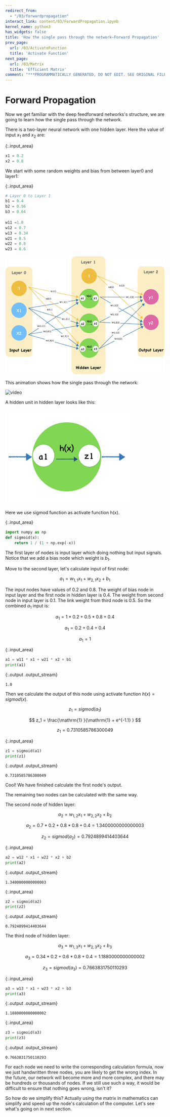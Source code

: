 ```yaml
---
redirect_from:
  - "/03/forwardpropagation"
interact_link: content/03/ForwardPropagation.ipynb
kernel_name: python3
has_widgets: false
title: 'How the single pass through the network—Forward Propagation'
prev_page:
  url: /03/ActivateFunction
  title: 'Activate Function'
next_page:
  url: /03/Matrix
  title: 'Efficient Matrix'
comment: "***PROGRAMMATICALLY GENERATED, DO NOT EDIT. SEE ORIGINAL FILES IN /content***"
---
```


# Forward Propagation

Now we get familiar with the deep feedforward networks's structure, we are going to learn how the single pass through the network.

There is a two-layer neural network with one hidden layer. Here the value of input $x_1$ and $x_2$ are:



{:.input_area}
```python
x1 = 0.2
x2 = 0.8
```


We start with some random weights and bias from between layer0 and layer1:



{:.input_area}
```python
# Layer 0 to Layer 1
b1 = 0.4
b2 = 0.56
b3 = 0.64

w11 =1.0
w12 = 0.7
w13 = 0.34
w21 = 0.5
w22 = 0.8
w23 = 0.6
```


![initLayer](img/initLayer.png)

This animation shows how the single pass through the network:

![video](video/layer.gif)

A hidden unit in hidden layer looks like this:

![HiddenUnit](img/Node.png)

Here we use sigmod function as activate function h(x).



{:.input_area}
```python
import numpy as np
def sigmoid(x):
    return 1 / (1 + np.exp(-x))
```



The first layer of nodes is input layer which doing nothing but input signals. Notice that we add a bias node which weight is $b_1$.

Move to the second layer, let's calculate input of first node:

$$a_1 = w_{1,1}x_1+w_{2,1}x_2 + b_1$$

The input nodes have values of 0.2 and 0.8. The weight of bias node in input layer and the first node in hidden layer is 0.4. The weight from second node in input layer is 0.1. The link weight from third node is 0.5. So the combined $a_1$ input is:

$$a_1 = 1 * 0.2 + 0.5 * 0.8 + 0.4$$

$$a_1 = 0.2 + 0.4 + 0.4$$

$$a_1 =1$$



{:.input_area}
```python
a1 = w11 * x1 + w21 * x2 + b1
print(a1)
```


{:.output .output_stream}
```
1.0

```

Then we calculate the output of this node using activate function $h(x) = sigmod(x)$.

$$z_1 = sigmod(a_1)$$

$$ z_1 =  \frac{\mathrm{1} }{\mathrm{1} + e^{-1.1} }  $$

$$z_1 = 0.7310585786300049$$




{:.input_area}
```python
z1 = sigmoid(a1)
print(z1)
```


{:.output .output_stream}
```
0.7310585786300049

```

Cool! We have finished calculate the first node's output. 

The remaining two nodes can be calculated with the same way.

The second node of hidden layer:

$$a_2 = w_{1,2}x_1+w_{2,2}x_2 + b_2$$

$$a_2 = 0.7 * 0.2 + 0.8* 0.8 + 0.4 = 1.3400000000000003$$

$$z_2 = sigmod(a_2) = 0.7924899414403644$$



{:.input_area}
```python
a2 = w12 * x1 + w22 * x2 + b2
print(a2)
```


{:.output .output_stream}
```
1.3400000000000003

```



{:.input_area}
```python
z2 = sigmoid(a2)
print(z2)
```


{:.output .output_stream}
```
0.7924899414403644

```

The third node of hidden layer:

$$a_3 = w_{1,3}x_1+w_{2,3}x_2 + b_3$$

$$a_3 = 0.34 * 0.2 + 0.6 * 0.8 + 0.4 = 1.1880000000000002$$

$$z_3 = sigmod(a_3) = 0.7663831750110293$$



{:.input_area}
```python
a3 = w13 * x1 + w23 * x2 + b3
print(a3)
```


{:.output .output_stream}
```
1.1880000000000002

```



{:.input_area}
```python
z3 = sigmoid(a3)
print(z3)
```


{:.output .output_stream}
```
0.7663831750110293

```

For each node we need to write the corresponding calculation formula, now we just handwritten three nodes, you are likely to get the wrong index. In the future, our network will become more and more complex, and there may be hundreds or thousands of nodes. If we still use such a way, it would be difficult to ensure that nothing goes wrong, isn't it?

So how do we simplify this? Actually using the matrix in mathematics can simplify and speed up the node's calculation of the computer. Let's see what's going on in next section.
